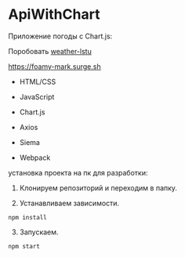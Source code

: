 # ApiWithChart

Приложение погоды с Chart.js:

Поробовать [weather-lstu](https://foamy-mark.surge.sh) 

https://foamy-mark.surge.sh

- HTML/CSS

- JavaScript

- Chart.js

- Axios

- Siema

- Webpack

установка проекта на пк для разработки:

1. Клонируем репозиторий и переходим в папку.

2. Устанавливаем зависимости.

```shell
npm install
```

3. Запускаем.

```shell
npm start
```
